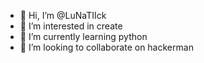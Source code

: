 - 👋 Hi, I’m @LuNaTIIck
- 👀 I’m interested in create
- 🌱 I’m currently learning python
- 💞️ I’m looking to collaborate on hackerman

<!---
LuNaTIIck/LuNaTIIck is a ✨ special ✨ repository because its `README.md` (this file) appears on your GitHub profile.
You can click the Preview link to take a look at your changes.
--->
